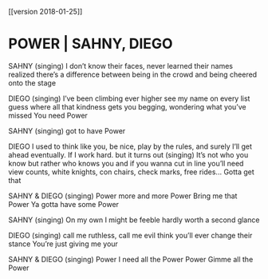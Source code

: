 [[version 2018-01-25]]

# POWER | SAHNY, DIEGO

SAHNY
(singing)
I donʼt know their faces, never learned their names
realized thereʼs a difference between
being in the crowd and being cheered onto the stage

DIEGO
(singing)
Iʼve been climbing ever higher
see my name on every list
guess where all that kindness gets you
begging, wondering what youʼve missed
You need
Power

SAHNY
(singing)
got to have
Power

DIEGO
I used to think like you, be nice, play by the rules, and surely Iʼll get ahead eventually. If I work hard. but it turns out
(singing)
Itʼs not who you know but rather who knows you and if you
wanna cut in line youʼll need view counts,
white knights, con chairs, check marks, free rides...
Gotta get that

SAHNY & DIEGO
(singing)
Power
more and more
Power
Bring me that
Power
Ya gotta have some Power

SAHNY
(singing)
On my own I might be feeble
hardly worth a second glance

DIEGO
(singing)
call me ruthless, call me evil
think youʼll ever change their stance
Youʼre just giving me your

SAHNY & DIEGO
(singing)
Power
I need all the
Power
Power
Gimme all the
Power